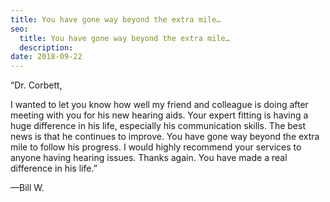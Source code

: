 ```yaml
---
title: You have gone way beyond the extra mile…
seo:
  title: You have gone way beyond the extra mile…
  description:
date: 2018-09-22
---
```


“Dr. Corbett,

I wanted to let you know how well my friend and colleague is doing after meeting with you for his new hearing aids. Your expert fitting is having a huge difference in his life, especially his communication skills. The best news is that he continues to improve. You have gone way beyond the extra mile to follow his progress. I would highly recommend your services to anyone having hearing issues. Thanks again. You have made a real difference in his life.”

—Bill W.
